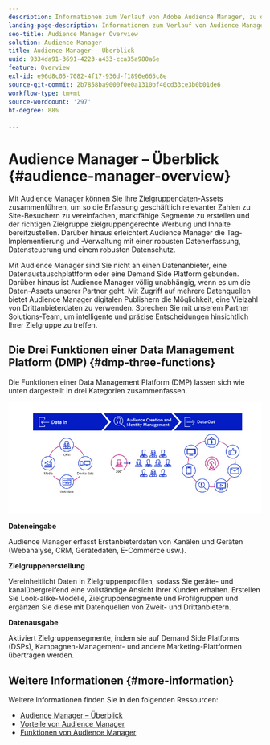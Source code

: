 ```yaml
---
description: Informationen zum Verlauf von Adobe Audience Manager, zu den erfassten Datentypen, zur Segmentierung, zum Reporting usw.
landing-page-description: Informationen zum Verlauf von Audience Manager, zu den erfassten Datentypen, zur Segmentierung, zum Reporting und mehr.
seo-title: Audience Manager Overview
solution: Audience Manager
title: Audience Manager – Überblick
uuid: 9334da91-3691-4223-a433-cca35a980a6e
feature: Overview
exl-id: e96d8c05-7082-4f17-936d-f1896e665c8e
source-git-commit: 2b7858ba9000f0e0a1310bf40cd33ce3b0b01de6
workflow-type: tm+mt
source-wordcount: '297'
ht-degree: 88%

---
```


# Audience Manager – Überblick {#audience-manager-overview}

Mit Audience Manager können Sie Ihre Zielgruppendaten-Assets zusammenführen, um so die Erfassung geschäftlich relevanter Zahlen zu Site-Besuchern zu vereinfachen, marktfähige Segmente zu erstellen und der richtigen Zielgruppe zielgruppengerechte Werbung und Inhalte bereitzustellen. Darüber hinaus erleichtert Audience Manager die Tag-Implementierung und -Verwaltung mit einer robusten Datenerfassung, Datensteuerung und einem robusten Datenschutz.

Mit Audience Manager sind Sie nicht an einen Datenanbieter, eine Datenaustauschplattform oder eine Demand Side Platform gebunden. Darüber hinaus ist Audience Manager völlig unabhängig, wenn es um die Daten-Assets unserer Partner geht. Mit Zugriff auf mehrere Datenquellen bietet Audience Manager digitalen Publishern die Möglichkeit, eine Vielzahl von Drittanbieterdaten zu verwenden. Sprechen Sie mit unserem Partner Solutions-Team, um intelligente und präzise Entscheidungen hinsichtlich Ihrer Zielgruppe zu treffen.

## Die Drei Funktionen einer Data Management Platform (DMP) {#dmp-three-functions}

Die Funktionen einer Data Management Platform (DMP) lassen sich wie unten dargestellt in drei Kategorien zusammenfassen.

![Bild der drei DMP-Funktionen: Dateneingabe, Zielgruppenerstellung, Datenausgabe](/help/using/overview/assets/dmp-functions.png)

**Dateneingabe**

Audience Manager erfasst Erstanbieterdaten von Kanälen und Geräten (Webanalyse, CRM, Gerätedaten, E-Commerce usw.).

**Zielgruppenerstellung**

Vereinheitlicht Daten in Zielgruppenprofilen, sodass Sie geräte- und kanalübergreifend eine vollständige Ansicht Ihrer Kunden erhalten. Erstellen Sie Look-alike-Modelle, Zielgruppensegmente und Profilgruppen und ergänzen Sie diese mit Datenquellen von Zweit- und Drittanbietern.

**Datenausgabe**

Aktiviert Zielgruppensegmente, indem sie auf Demand Side Platforms (DSPs), Kampagnen-Management- und andere Marketing-Plattformen übertragen werden.

## Weitere Informationen {#more-information}

Weitere Informationen finden Sie in den folgenden Ressourcen:
* [Audience Manager – Überblick](https://www.adobe.com/de/analytics/audience-manager.html)
* [Vorteile von Audience Manager](https://www.adobe.com/de/analytics/audience-manager/benefits.html)
* [Funktionen von Audience Manager](https://www.adobe.com/de/analytics/audience-manager/features.html)


<!--

## History and Background {#history-and-background}

Audience Manager started as Demdex in 2008. It was acquired by Adobe Systems in 2011 and subsequently rebranded as Audience Manager.

## History {#history}

Since 2008, Audience Manager (formerly, [!UICONTROL Demdex]) has been a pioneer in the on-line audience management market. Audience Manager services power dynamic, multi-channel online data strategies. Our platform and services are used by an array of diverse industries from automobiles (AutoTrader), to airlines (American Airlines), and financial services companies (American Express). Audience Manager uses enterprise-level technology to provide the scale, reliability, analytics, and performance to help your business succeed online. Audience Manager integrates with the Adobe Experience Cloud to help you centralize, manage, and take action on your data assets across a growing number of digitally addressable channels.

## Audience Manager and its Data Management Platform (DMP) {#aam-dmp}

Audience Manager helps you manage your data pipeline. Our service is a catalyst that transforms generic users and raw data signals into actual audience segments used for multi-channel marketing efforts. Additionally, Audience Manager provides tools for tag management and audience analytics while simultaneously meeting the privacy and data security needs of clients and consumers.

![](assets/am_overview_80.png)


-->
